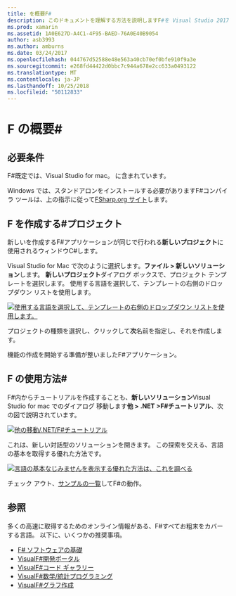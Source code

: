 ```yaml
---
title: を概要F#
description: このドキュメントを理解する方法を説明しますF#を Visual Studio 2017 と Visual Studio for mac の Xamarin アプリケーションをビルドする.
ms.prod: xamarin
ms.assetid: 1A0E627D-A4C1-4F95-BAED-76A0E40B9054
author: asb3993
ms.author: amburns
ms.date: 03/24/2017
ms.openlocfilehash: 044767d52588e48e563a40cb70ef0bfe910f9a3e
ms.sourcegitcommit: e268fd44422d0bbc7c944a678e2cc633a0493122
ms.translationtype: MT
ms.contentlocale: ja-JP
ms.lasthandoff: 10/25/2018
ms.locfileid: "50112833"
---
```

# <a name="getting-started-with-f35"></a>F の概要&#35;

## <a name="requirements"></a>必要条件

F#既定では、Visual Studio for mac。 に含まれています。

Windows では、スタンドアロンをインストールする必要がありますF#コンパイラ ツールは、上の指示に従って[FSharp.org サイト](http://fsharp.org/use/windows/)します。

## <a name="creating-an-f35-project"></a>F を作成する&#35;プロジェクト

新しいを作成するF#アプリケーションが同じで行われる**新しいプロジェクト**に使用されるウィンドウC#します。

Visual Studio for Mac で次のように選択します。**ファイル > 新しいソリューション**します。 **新しいプロジェクト**ダイアログ ボックスで、プロジェクト テンプレートを選択します。 使用する言語を選択して、テンプレートの右側のドロップダウン リストを使用します。

 [![](overview-images/choosefsharp.png "使用する言語を選択して、テンプレートの右側のドロップダウン リストを使用します。")](overview-images/choosefsharp.png#lightbox)

プロジェクトの種類を選択し、クリックして**次**名前を指定し、それを作成します。


機能の作成を開始する準備が整いましたF#アプリケーション。

## <a name="learning-to-use-f35"></a>F の使用方法&#35;

F#内からチュートリアルを作成することも、**新しいソリューション**Visual Studio for mac でのダイアログ 移動します**他 > .NET >F#チュートリアル**、次の図で説明されています。

 [![](overview-images/fsharptutorial.png "他の移動/.NET/F#チュートリアル")](overview-images/fsharptutorial.png#lightbox)

これは、新しい対話型のソリューションを開きます。 この探索を交える、言語の基本を取得する優れた方法です。

 [![](overview-images/newtutorial-sml.png "言語の基本なじみませんを表示する優れた方法は、これを調べる")](overview-images/newtutorial.png#lightbox)

チェック アウト、[サンプルの一覧](~/cross-platform/platform/fsharp/samples.md)してF#の動作。

## <a name="references"></a>参照

多くの高速に取得するためのオンライン情報がある、F#すべてお粗末をカバーする言語。 以下に、いくつかの推奨事項。

-  [F# ソフトウェアの基礎](http://fsharp.org)
-  [VisualF#開発ポータル](http://go.microsoft.com/fwlink/?LinkID=234174)
-  [VisualF#コード ギャラリー](http://go.microsoft.com/fwlink/?LinkID=124614)
-  [VisualF#数学/統計プログラミング](http://go.microsoft.com/fwlink/?LinkId=235173)
-  [VisualF#グラフ作成](http://go.microsoft.com/fwlink/?LinkId=235176)

